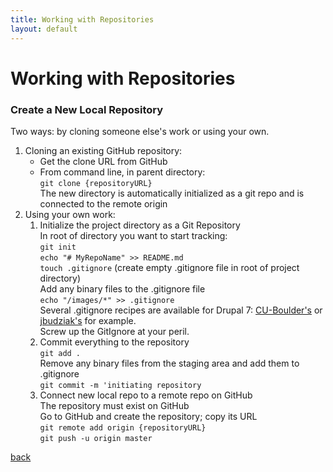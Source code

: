 ```yaml
---
title: Working with Repositories
layout: default
---
```


# Working with Repositories

### Create a New Local Repository

Two ways: by cloning someone else's work or using your own.

1. Cloning an existing GitHub repository: <br />
   * Get the clone URL from GitHub <br />
   * From command line, in parent directory: <br />
     `git clone {repositoryURL}` <br />
     The new directory is automatically initialized as a git repo and is connected to the remote origin <br />
1. Using your own work: <br />
   1. Initialize the project directory as a Git Repository <br />
      In root of directory you want to start tracking: <br />
      `git init` <br />
      `echo "# MyRepoName" >> README.md` <br />
      `touch .gitignore` (create empty .gitignore file in root of project directory) <br />
      Add any binary files to the .gitignore file <br />
      `echo "/images/*" >> .gitignore` <br />
      Several .gitignore recipes are available for Drupal 7: [CU-Boulder's](https://github.com/CuBoulder/drupal-7.x/blob/7.x/.gitignore) or [jbudziak's](https://gist.github.com/jbudziak/4216850) for example. <br />
      Screw up the GitIgnore at your peril.
   1. Commit everything to the repository <br />
      `git add .` <br />
      Remove any binary files from the staging area and add them to .gitignore <br />
      `git commit -m 'initiating repository` <br />
   1. Connect new local repo to a remote repo on GitHub <br />
      The repository must exist on GitHub <br />
      Go to GitHub and create the repository; copy its URL <br />
      `git remote add origin {repositoryURL}` <br />
      `git push -u origin master`


[back](./)
